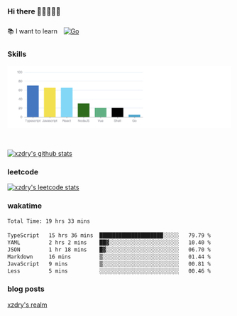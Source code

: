 ### Hi there 👋👋👋👋👋

 :books: I want to learn <a href="https://go.dev/" target="_blank"><img style="margin: 10px" src="https://profilinator.rishav.dev/skills-assets/go-original.svg" alt="Go" height="50" /></a>  

### Skills
![](img/2022-09-05-22-04-20.png)

<br />

[![xzdry's github stats](https://github-readme-stats.vercel.app/api?username=xzdry&count_private=true&show_icons=true&theme=vue)](https://github.com/xzdry)

### leetcode
[![xzdry's leetcode stats](https://leetcard.jacoblin.cool/xzdry-2?theme=light&font=Anek%20Kannada&site=cn)](https://leetcode.cn/u/xzdry-2/)

### wakatime
<!--START_SECTION:waka-->

```text
Total Time: 19 hrs 33 mins

TypeScript   15 hrs 36 mins  ████████████████████░░░░░   79.79 %
YAML         2 hrs 2 mins    ██▓░░░░░░░░░░░░░░░░░░░░░░   10.40 %
JSON         1 hr 18 mins    █▓░░░░░░░░░░░░░░░░░░░░░░░   06.70 %
Markdown     16 mins         ▒░░░░░░░░░░░░░░░░░░░░░░░░   01.44 %
JavaScript   9 mins          ▒░░░░░░░░░░░░░░░░░░░░░░░░   00.81 %
Less         5 mins          ░░░░░░░░░░░░░░░░░░░░░░░░░   00.46 %
```

<!--END_SECTION:waka-->

### blog posts
[xzdry's realm](https://www.justdry.net/)
